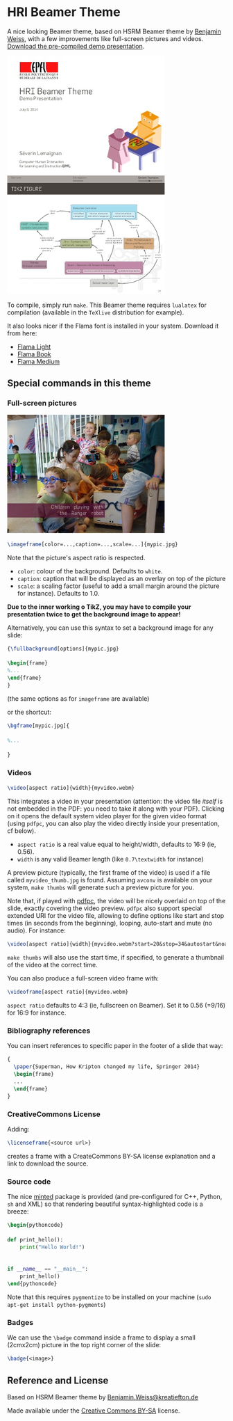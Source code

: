 HRI Beamer Theme
================

A nice looking Beamer theme, based on HSRM Beamer theme by
[Benjamin Weiss](mailto:Benjamin.Weiss@kreatiefton.de), with a
few improvements like full-screen pictures and videos. [Download the
pre-compiled demo presentation](https://github.com/severin-lemaignan/hri-beamer-theme/blob/master/presentation.pdf?raw=true).

![Title page](doc/ex1.jpg)
![TikZ figure](doc/ex3.jpg)


To compile, simply run `make`. This Beamer theme requires `lualatex` for
compilation (available in the `TeXlive` distribution for example).

It also looks nicer if the Flama font is installed in your system. Download it from here: 
- [Flama Light](http://fontpark.net/en/font/flamalight)
- [Flama Book](http://fontpark.net/en/font/flamabook)
- [Flama Medium](http://fontpark.net/en/font/flamamedium)

Special commands in this theme
------------------------------

### Full-screen pictures

![Full page picture, with optional caption](doc/ex2.jpg)

```latex
\imageframe[color=...,caption=...,scale=...]{mypic.jpg}
```

Note that the picture's aspect ratio is respected.

- `color`: colour of the background. Defaults to `white`.
- `caption`: caption that will be displayed as an overlay on top of the picture
- `scale`: a scaling factor (useful to add a small margin around the picture for
  instance). Defaults to 1.0.

**Due to the inner working o TikZ, you may have to compile your presentation
twice to get the background image to appear!**

Alternatively, you can use this syntax to set a background image for any slide:

```latex
{\fullbackground[options]{mypic.jpg}

\begin{frame}
%...
\end{frame}
}
```

(the same options as for `imageframe` are available)

or the shortcut:

```latex
\bgframe[mypic.jpg]{

%...

}
```

### Videos

```latex
\video[aspect ratio]{width}{myvideo.webm}
```

This integrates a video in your presentation (attention: the video file
*itself* is not embedded in the PDF: you need to take it along with your PDF).
Clicking on it opens the default system video player for the given video format
(using `pdfpc`, you can also play the video directly inside your presentation,
cf below).

- `aspect ratio` is a real value equal to height/width, defaults to 16:9 (ie,
  0.56).
- `width` is any valid Beamer length (like `0.7\textwidth` for instance)

A preview picture (typically, the first frame of the video) is used if a file
called `myvideo_thumb.jpg` is found. Assuming `avconv` is available on your
system, `make thumbs` will generate such a preview picture for you.

Note that, if played with [pdfpc](https://github.com/severin-lemaignan/pdfpc),
the video will be nicely overlaid on top of the slide, exactly covering the
video preview. `pdfpc` also support special extended URI for the video file,
allowing to define options like start and stop times (in seconds from the
beginning), looping, auto-start and mute (no audio). For instance:

```latex
\video[aspect ratio]{width}{myvideo.webm?start=20&stop=34&autostart&noaudio&loop}
```

`make thumbs` will also use the start time, if specified, to generate a
thumbnail of the video at the correct time.


You can also produce a full-screen video frame with:

```latex
\videoframe[aspect ratio]{myvideo.webm}
```

`aspect ratio` defaults to 4:3 (ie, fullscreen on Beamer). Set it to 0.56
(=9/16) for 16:9 for instance.

### Bibliography references

You can insert references to specific paper in the footer of a slide that way:

```latex
{
  \paper{Superman, How Kripton changed my life, Springer 2014}
  \begin{frame}
  ...
  \end{frame}
}
```

### CreativeCommons License

Adding:

```latex
\licenseframe{<source url>}
```

creates a frame with a CreateCommons BY-SA license explanation and a link to
download the source.

### Source code

The nice [minted](https://www.ctan.org/tex-archive/macros/latex/contrib/minted)
package is provided (and pre-configured for C++, Python, `sh` and XML) so that
rendering beautiful syntax-highlighted code is a breeze:

```latex
\begin{pythoncode}

def print_hello():
    print("Hello World!")


if __name__ == "__main__":
    print_hello()
\end{pythoncode}

```

Note that this requires `pygmentize` to be installed on your machine (`sudo
apt-get install python-pygments`)

### Badges

We can use the `\badge` command inside a frame to display a small (2cmx2cm)
picture in the top right corner of the slide:

```latex
\badge{<image>}
```

Reference and License
---------------------

Based on HSRM Beamer theme by [Benjamin.Weiss@kreatiefton.de](mailto:Benjamin.Weiss@kreatiefton.de)

Made available under the [Creative Commons BY-SA](http://creativecommons.org/licenses/by-sa/4.0/) license.

